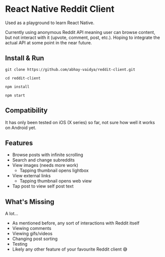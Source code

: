 # React Native Reddit Client

Used as a playground to learn React Native.

Currently using anonymous Reddit API meaning user can browse content, but not interact with it (upvote, comment, post, etc.). Hoping to integrate the actual API at some point in the near future.

## Install & Run

```
git clone https://github.com/abhay-vaidya/reddit-client.git

cd reddit-client

npm install

npm start
```

## Compatibility

It has only been tested on iOS (X series) so far, not sure how well it works on Android yet.

## Features

- Browse posts with infinite scrolling
- Search and change subreddits
- View images (needs more work)
  - Tapping thumbnail opens lightbox
- View external links
  - Tapping thumbnail opens web view
- Tap post to view self post text

## What's Missing

A lot...

- As mentioned before, any sort of interactions with Reddit itself
- Viewing comments
- Viewing gifs/videos
- Changing post sorting
- Testing
- Likely any other feature of your favourite Reddit client 😅
